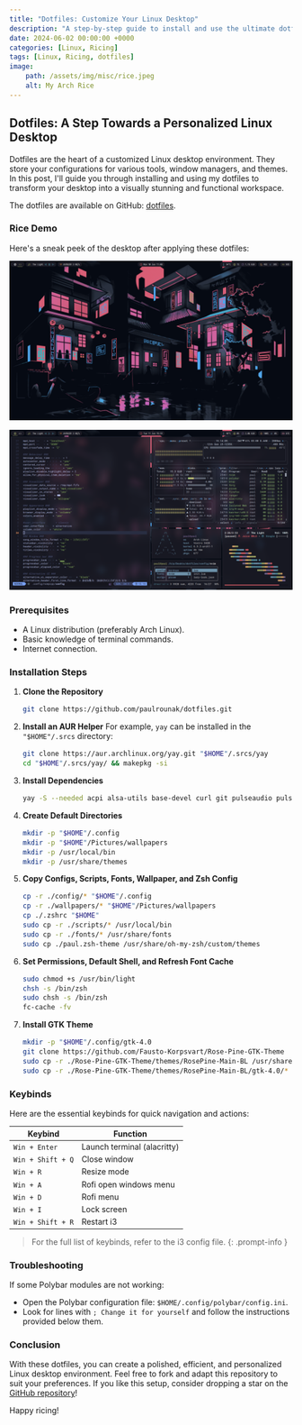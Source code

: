 ```yaml
---
title: "Dotfiles: Customize Your Linux Desktop"
description: "A step-by-step guide to install and use the ultimate dotfiles for a personalized Linux experience."
date: 2024-06-02 00:00:00 +0000
categories: [Linux, Ricing]
tags: [Linux, Ricing, dotfiles]
image: 
    path: /assets/img/misc/rice.jpeg
    alt: My Arch Rice
---
```


## Dotfiles: A Step Towards a Personalized Linux Desktop

Dotfiles are the heart of a customized Linux desktop environment. They store your configurations for various tools, window managers, and themes. In this post, I'll guide you through installing and using my dotfiles to transform your desktop into a visually stunning and functional workspace.

The dotfiles are available on GitHub: [dotfiles](https://github.com/paulrounak/dotfiles).

### Rice Demo

Here's a sneak peek of the desktop after applying these dotfiles:

![Screenshot 1](/assets/img/misc/clean_rice.jpeg)

![Screenshot 2](/assets/img/misc/rice.jpeg)

### Prerequisites
- A Linux distribution (preferably Arch Linux).
- Basic knowledge of terminal commands.
- Internet connection.

### Installation Steps

1. **Clone the Repository**
   ```bash
   git clone https://github.com/paulrounak/dotfiles.git
   ```

2. **Install an AUR Helper**
   For example, `yay` can be installed in the `"$HOME"/.srcs` directory:
   ```bash
   git clone https://aur.archlinux.org/yay.git "$HOME"/.srcs/yay
   cd "$HOME"/.srcs/yay/ && makepkg -si
   ```

3. **Install Dependencies**
   ```bash
   yay -S --needed acpi alsa-utils base-devel curl git pulseaudio pulseaudio-alsa xorg xorg-xinit alacritty btop code dunst feh ffcast firefox i3-gaps i3lock-color i3-resurrect libnotify light mpc mpd ncmpcpp nemo neofetch neovim oh-my-zsh-git pacman-contrib papirus-icon-theme pfetch picom polybar ranger rofi scrot slop xclip zathura zathura-pdf-mupdf zsh
   ```

4. **Create Default Directories**
   ```bash
   mkdir -p "$HOME"/.config
   mkdir -p "$HOME"/Pictures/wallpapers
   mkdir -p /usr/local/bin
   mkdir -p /usr/share/themes
   ```

5. **Copy Configs, Scripts, Fonts, Wallpaper, and Zsh Config**
   ```bash
   cp -r ./config/* "$HOME"/.config
   cp -r ./wallpapers/* "$HOME"/Pictures/wallpapers
   cp ./.zshrc "$HOME"
   sudo cp -r ./scripts/* /usr/local/bin
   sudo cp -r ./fonts/* /usr/share/fonts
   sudo cp ./paul.zsh-theme /usr/share/oh-my-zsh/custom/themes
   ```

6. **Set Permissions, Default Shell, and Refresh Font Cache**
   ```bash
   sudo chmod +s /usr/bin/light
   chsh -s /bin/zsh
   sudo chsh -s /bin/zsh
   fc-cache -fv
   ```

7. **Install GTK Theme**
   ```bash
   mkdir -p "$HOME"/.config/gtk-4.0
   git clone https://github.com/Fausto-Korpsvart/Rose-Pine-GTK-Theme
   sudo cp -r ./Rose-Pine-GTK-Theme/themes/RosePine-Main-BL /usr/share/themes/RosePine-Main
   sudo cp -r ./Rose-Pine-GTK-Theme/themes/RosePine-Main-BL/gtk-4.0/* "$HOME"/.config/gtk-4.0
   ```

### Keybinds

Here are the essential keybinds for quick navigation and actions:

| Keybind             | Function                             |
|---------------------|--------------------------------------|
| `Win + Enter`       | Launch terminal (alacritty)          |
| `Win + Shift + Q`   | Close window                         |
| `Win + R`           | Resize mode                          |
| `Win + A`           | Rofi open windows menu               |
| `Win + D`           | Rofi menu                            |
| `Win + I`           | Lock screen                          |
| `Win + Shift + R`   | Restart i3                           |

>For the full list of keybinds, refer to the i3 config file.
{: .prompt-info }

### Troubleshooting

If some Polybar modules are not working:
- Open the Polybar configuration file: `$HOME/.config/polybar/config.ini`.
- Look for lines with `; Change it for yourself` and follow the instructions provided below them.

### Conclusion

With these dotfiles, you can create a polished, efficient, and personalized Linux desktop environment. Feel free to fork and adapt this repository to suit your preferences. If you like this setup, consider dropping a star on the [GitHub repository](https://github.com/paulrounak/dotfiles)!

Happy ricing!